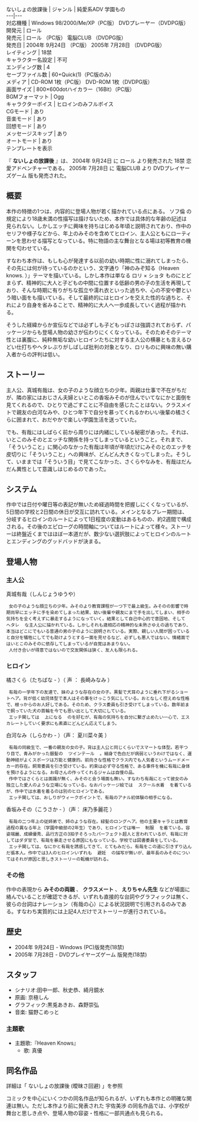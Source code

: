 ないしょの放課後  |  ジャンル  |  純愛系ADV 学園もの   
---|---  
対応機種  |  Windows 98/2000/Me/XP（PC版）  DVDプレーヤー（DVDPG版）   
開発元  |  ロール   
発売元  |  ロール  （PC版）  電脳CLUB  （DVDPG版）   
発売日  |  2004年  9月24日  （PC版）  2005年  7月28日  （DVDPG版）   
レイティング  |  18禁   
キャラクター名設定  |  不可   
エンディング数  |  4   
セーブファイル数  |  60+Quick(1)（PC版のみ）   
メディア  |  CD-ROM 1枚（PC版）  DVD-ROM 1枚（DVDPG版）   
画面サイズ  |  800×600dotハイカラー（16Bit）（PC版）   
BGMフォーマット  |  Ogg   
キャラクターボイス  |  ヒロインのみフルボイス   
CGモード  |  あり   
音楽モード  |  あり   
回想モード  |  あり   
メッセージスキップ  |  あり   
オートモード  |  あり   
テンプレートを表示  
  
『 **ないしょの放課後** 』は、  2004年  9月24日  に  ロール  より発売された  18禁  恋愛アドベンチャーである。  2005年
7月28日  に  電脳CLUB  より  DVDプレイヤーズゲーム  版も発売された。

##  概要  

本作の特徴の1つは、内容的に登場人物が若く描かれている点にある。  ソフ倫
の規定により18歳未満の性描写は描けないため、本作では具体的な年齢の記述は見られない。しかしエッチに興味を持ちはじめる年頃と説明されており、作中のセリフや様子などから、年上のみそのを含めてヒロイン、主人公ともにローティーンを思わせる描写となっている。特に物語の主な舞台となる場は初等教育の機関を匂わせている。

すなわち本作は、もしも心が発達する以前の幼い時期に性に溺れてしまったら、その先には何が待っているのかという、文字通り「神のみぞ知る（Heaven
knows.    ）」テーマを描いている。しかし本作は単なる  ロリ  ×  ショタ
ものにとどまらず、精神的に大人と子どもの中間に位置する低齢の男の子の生活を再現しており、そんな時期に有りがちな孤立や濡れ衣といった過ちや、心の不安や鬱という暗い面をも描いている。そして最終的にはヒロインを交えた性的な過ちと、それにより自身を省みることで、精神的に大人へ一歩成長していく過程が描かれる。

そうした経緯からか宣伝などでは必ずしも子どもっぽさは強調されておらず、パッケージからも登場人物の幼さが伝わりにくくなっている。そのためそのテーマ性とは裏腹に、純粋無垢な幼いヒロインたちに対する主人公の横暴とも言えるひどい仕打ちやヘタレぶりがしばしば批判の対象となり、ロリものに興味の無い購入者からの評判は低い。

##  ストーリー  

主人公、真城有哉は、女の子のような顔立ちの少年。両親は仕事で不在がちだが、隣の家にはおじさん夫婦といとこの香坂みそのが住んでいてなにかと面倒を見てくれるので、ひとりで過ごすことに不自由を感じたことはない。クラスメイトで親友の白河なみや、ひとつ年下で自分を慕ってくれるかわいい後輩の橘さくらに囲まれて、おだやかで楽しい学園生活を送っていた。

でも、有哉にはしばらく前から周りには内緒にしている秘密があった。それは、いとこのみそのとエッチな関係を持ってしまっているということ。それまで、「そういうこと」に関心のなかった有哉は年頃が年頃だけにみそのとのエッチを皮切りに「そういうこと」への興味が、どんどん大きくなってしまった。そうして、いままでは「そういう目」で見てこなかった、さくらやなみを、有哉はだんだん異性として意識しはじめるのであった。

##  システム  

作中では日付や曜日等の表記が無いため経過時間を把握しにくくなっているが、5日間の学校と2日間の休日が交互に訪れている。メインとなるプレー期間は、分岐するヒロインのルートによって1日程度の変動はあるものの、約2週間で構成される。その後のエピローグの時間軸についてはルートによって様々。ストーリーは終盤近くまではほぼ一本道だが、数少ない選択肢によってヒロインのルートとエンディングのグッドバッドが決まる。

##  登場人物  

###  主人公  

真城有哉（しんじょうゆうや）

     女の子のような顔立ちの少年。みそのより教育課程が一つ下で最上級生。みそのの影響で時期尚早にエッチに手を染めてしまった結果、幼い後輩や親友にまで手を出してしまい、相手の気持ちを全く考えずに暴走するようになっていく。結果として自己中心的で意固地、そして  ヘタレ  な主人公に描かれている。しかしそれも歳相応の精神的な未熟さゆえの過ちであり、本当はどこにでもいる普通の男の子のように説明されている。実際、親しい人間が困っていると自分を犠牲にしてでも助けようとする一面を見せるなど、必ずしも悪人ではない。情緒面ではいとこのみそのに依存してしまっているが自覚はあまりない。 
     人付き合いが得意ではないので交友関係は狭く、友人も限られる。 

###  ヒロイン  

橘さくら（たちばな - ）（  声  ：  長崎みなみ  ）

     有哉の一学年下の友達で、妹のような存在の女の子。黒髪で犬耳のように垂れ下がるショートヘア。背が低く幼児体型で本人はその事をけっこう気にしている。おとなしく控えめな性格で、根っからのお人好しである。そのため、クラス委員も引き受けてしまっている。数年前まで飼っていた犬の首輪を今でも思い出として大切にしている。 
     エッチ関しては  上になる  のを好むが、有哉の気持ちを自分に繋ぎ止めたい一心で、エスカレートしていく要求にも素直にどんどん応えてしまう。 

白河なみ（しらかわ - ）（声：  夏川菜々美  ）

     有哉の同級生で、一番の親友の女の子。背は主人公と同じくらいでスマートな体型。若干つり目で、青みがかった銀髪の  ツインテール  。細身で色白だが病弱というわけではなく、運動神経がよくスポーツは万能と健康的。前向きな性格でクラス内でも人気者というムードメーカー的存在。飼育委員を引き受けている。約束は必ず守る性格で、ある事件を機に有哉に身体を預けるようになる。お母さんの作ってくれるジャムは自慢の品。 
     作中ではさくらとは面識が無く、みそのと会う場面も無い。すなわち有哉にとって彼女のみ独立した愛人のような立場になっている。なおパッケージ絵では  スクール水着  を着ているが、作中では水着を着るのは別のヒロインである。 
     エッチ関しては、おしりがウィークポイントで、有哉のアナル初体験の相手になる。 

香坂みその（こうさか - ）（声：  床乃多麗花    ）

     有哉の二つ年上の従姉弟で、姉のような存在。緑髪のロングヘア。他の主要キャラとは教育過程の異なる年上（学園中級部の2年生）であり、ヒロインでは唯一  制服  を着ている。容姿端麗、成績優秀、品行方正の3拍子そろったパーフェクト超人と言われているが、有哉に対してはダダ甘で、有哉を暴走させる原因にもなっている。学校では図書委員をしている。 
     エッチ関しては、なにかと有哉を誘惑してきて、とてもみだら。有哉をこの道に引きずり込んだ張本人。作中では3人のヒロインいずれも  避妊  の描写が無いが、最年長のみそのについてはそれが原因と思しきストーリーの転機が訪れる。 

###  その他  

作中の表現から **みそのの両親** 、 **クラスメート** 、 **えりちゃん先生**
などが場面に絡んでいることが確認できるが、いずれも直接的な台詞やグラフィックは無く、彼らの台詞はナレーション（有哉の心）による状況説明で引用されるのみである。すなわち実質的には上記4人だけでストーリーが進行されている。

##  歴史  

  * 2004年  9月24日  \-  Windows  (PC)版発売(18禁) 
  * 2005年  7月28日  \-  DVDプレイヤーズゲーム  版発売(18禁) 

##  スタッフ  

  * シナリオ:田中一郎、秋史恭、綺月鏡水 
  * 原画:  京極しん 
  * グラフィック:黒兎あきお、森野崇弘 
  * 音楽:  猫野こめっと 

###  主題歌  

  * 主題歌:『Heaven Knows』   
    * 歌:  真優 

  

##  同名作品  

詳細は「  ないしょの放課後 (曖昧さ回避)  」を参照

コミックを中心にいくつかの同名作品が知られるが、いずれも本作との明確な関連は無い。ただし本作より前に発表された  宇佐美渉
の同名作品では、小学校が舞台と思しき点や、登場人物の容姿・性格に一部共通点も見られる。


